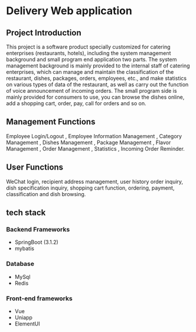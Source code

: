 # Delivery Web application


## Project Introduction
 
This project is a software product specially customized for catering enterprises (restaurants, hotels), including the system management background and small program end application two parts. The system management background is mainly provided to the internal staff of catering enterprises, which can manage and maintain the classification of the restaurant, dishes, packages, orders, employees, etc., and make statistics on various types of data of the restaurant, as well as carry out the function of voice announcement of incoming orders. The small program side is mainly provided for consumers to use, you can browse the dishes online, add a shopping cart, order, pay, call for orders and so on.

##  Management Functions

Employee Login/Logout , Employee Information Management , Category Management , Dishes Management , Package Management , Flavor Management , Order Management , Statistics , Incoming Order Reminder.

## User Functions

WeChat login, recipient address management, user history order inquiry, dish specification inquiry, shopping cart function, ordering, payment, classification and dish browsing.

## tech stack

### Backend Frameworks
- SpringBoot (3.1.2)
- mybatis
### Database
- MySql
- Redis
### Front-end frameworks
- Vue
- Uniapp
- ElementUI
